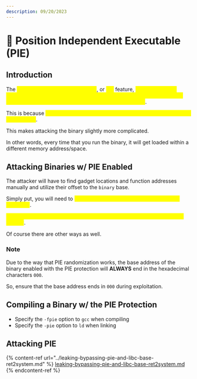 ```yaml
---
description: 09/20/2023
---
```


# 🥧 Position Independent Executable (PIE)

## Introduction

The <mark style="color:yellow;">Position Independent Executable</mark>, or <mark style="color:yellow;">PIE</mark> feature, <mark style="color:yellow;">loads executable binaries at random addresses within their own memory space so that the kernel can aid in the disallowance towards text relocation</mark>.&#x20;

This is because <mark style="color:yellow;">attackers will commonly place reoccurring addresses within exploit code</mark>.

This makes attacking the binary slightly more complicated.

In other words, every time that you run the binary, it will get loaded within a different memory address/space.&#x20;

## Attacking Binaries w/ PIE Enabled

The attacker will have to find gadget locations and function addresses manually and utilize their offset to the `binary` base.

Simply put, you will need to <mark style="color:yellow;">simply find a single address and PIE can be bypassed</mark>.

<mark style="color:yellow;">A common technique to bypass PIE is to leak the address off of the stack directly</mark>.

Of course there are other ways as well.

### Note

Due to the way that PIE randomization works, the base address of the binary enabled with the PIE protection will **ALWAYS** end in the hexadecimal characters `000`.

So, ensure that the base address ends in `000` during exploitation.

## Compiling a Binary w/ the PIE Protection

* Specify the `-fpie` option to `gcc` when compiling
* Specify the `-pie` option to `ld` when linking

## Attacking PIE

{% content-ref url="../leaking-bypassing-pie-and-libc-base-ret2system.md" %}
[leaking-bypassing-pie-and-libc-base-ret2system.md](../leaking-bypassing-pie-and-libc-base-ret2system.md)
{% endcontent-ref %}
